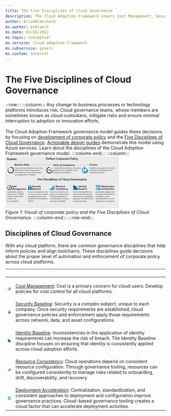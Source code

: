 ```yaml
---
title: The Five Disciplines of Cloud Governance
description: The Cloud Adoption Framework covers Cost Management, Security Baseline, Identity Baseline, Resource Consistency, and Deployment Acceleration disciplines.
author: BrianBlanchard
ms.author: brblanch
ms.date: 01/28/2022
ms.topic: conceptual
ms.service: cloud-adoption-framework
ms.subservice: govern
ms.custom: internal
---
```


# The Five Disciplines of Cloud Governance

<!-- docutune:casing "Disciplines of Cloud Governance" "Cost Management" "Security Baseline" "Identity Baseline" "Resource Consistency" "Deployment Acceleration" -->

:::row:::
    :::column:::
        Any change to business processes or technology platforms introduces risk. Cloud governance teams, whose members are sometimes known as cloud custodians, mitigate risks and ensure minimal interruption to adoption or innovation efforts. <br><br> The Cloud Adoption Framework governance model guides these decisions by focusing on [development of corporate policy](./corporate-policy.md) and the [Five Disciplines of Cloud Governance](#disciplines-of-cloud-governance). [Actionable design guides](./guides/index.md) demonstrate this model using Azure services. Learn about the disciplines of the Cloud Adoption Framework governance model.
    :::column-end:::
    :::column:::
        [![Diagram of the Cloud Adoption Framework governance model: corporate policy and governance disciplines](../_images/operational-transformation-govern-thumbnail.png)](../_images/operational-transformation-govern-large.png#lightbox) <br> *Figure 1: Visual of corporate policy and the Five Disciplines of Cloud Governance.*
    :::column-end:::
:::row-end:::

## Disciplines of Cloud Governance

With any cloud platform, there are common governance disciplines that help inform policies and align toolchains. These disciplines guide decisions about the proper level of automation and enforcement of corporate policy across cloud platforms.

| <span title="Icon">&nbsp;</span> | <span title="Description">&nbsp;</span> |
|--|--|
| <br> ![Cost Management](../_images/govern/cost-management.png) | <br> [Cost Management](./cost-management/index.md): Cost is a primary concern for cloud users. Develop policies for cost control for all cloud platforms. |
| <br> ![Security Baseline](../_images/govern/security-baseline.png) | <br> [Security Baseline](./security-baseline/index.md): Security is a complex subject, unique to each company. Once security requirements are established, cloud governance policies and enforcement apply those requirements across network, data, and asset configurations.|
| <br> ![Identity Baseline](../_images/govern/identity-baseline.png) | <br> [Identity Baseline](./identity-baseline/index.md): Inconsistencies in the application of identity requirements can increase the risk of breach. The Identity Baseline discipline focuses on ensuring that identity is consistently applied across cloud adoption efforts. |
| <br> ![Resource Consistency](../_images/govern/resource-consistency.png) | <br> [Resource Consistency](./resource-consistency/index.md): Cloud operations depend on consistent resource configuration. Through governance tooling, resources can be configured consistently to manage risks related to onboarding, drift, discoverability, and recovery. |
| <br> ![Deployment Acceleration](../_images/govern/deployment-acceleration.png) | <br> [Deployment Acceleration](./deployment-acceleration/index.md): Centralization, standardization, and consistent approaches to deployment and configuration improve governance practices. Cloud-based governance tooling creates a cloud factor that can accelerate deployment activities. |
